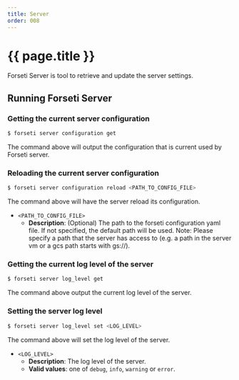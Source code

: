 ```yaml
---
title: Server
order: 008
---
```


# {{ page.title }}

Forseti Server is tool to retrieve and update the server settings.

## Running Forseti Server

### Getting the current server configuration

```bash
$ forseti server configuration get 
```

The command above will output the configuration that is current used by Forseti server.

### Reloading the current server configuration

```bash
$ forseti server configuration reload <PATH_TO_CONFIG_FILE> 
```

The command above will have the server reload its configuration.

* `<PATH_TO_CONFIG_FILE>` 
  * **Description**: (Optional) The path to the forseti configuration yaml file. If not specified, 
  the default path will be used. Note: Please specify a path that the server has access to (e.g. 
  a path in  the server vm or a gcs path starts with gs://).

### Getting the current log level of the server

```bash
$ forseti server log_level get
```

The command above output the current log level of the server.

### Setting the server log level

```bash
$ forseti server log_level set <LOG_LEVEL>
```

The command above will set the log level of the server.

* `<LOG_LEVEL>`
  * **Description**: The log level of the server.
  * **Valid values**: one of `debug`, `info`, `warning` or `error`.
